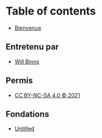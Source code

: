 # Table of contents

* [Bienvenue](README.md)

## Entretenu par

* [Will Binns](https://willbinns.org/)

## Permis

* [CC BY-NC-SA 4.0 © 2021](https://creativecommons.org/licenses/by-nc-sa/4.0/legalcode)

## Fondations

* [Untitled](fondations/untitled.md)

